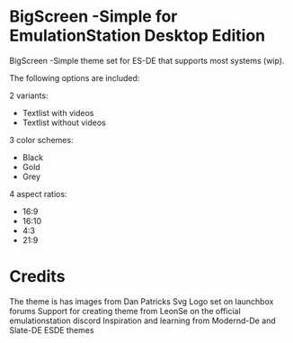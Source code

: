 # BigScreen -Simple for EmulationStation Desktop Edition

BigScreen -Simple theme set for ES-DE that supports most systems (wip).

The following options are included:

2 variants:

- Textlist with videos
- Textlist without videos

3 color schemes:

- Black
- Gold
- Grey

4 aspect ratios:

- 16:9
- 16:10
- 4:3
- 21:9

# Credits

The theme is has images from Dan Patricks Svg Logo set on launchbox forums
Support for creating theme from LeonSe on the official emulationstation discord
Inspiration and learning from Modernd-De and Slate-DE ESDE themes
